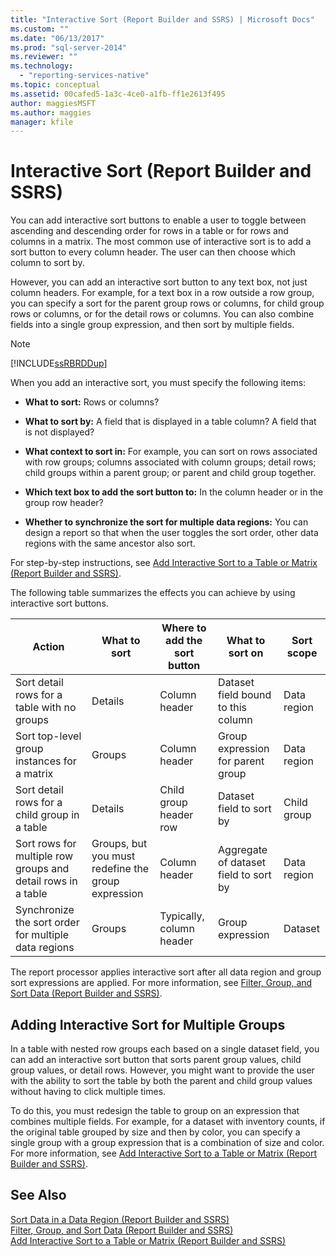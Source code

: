 ```yaml
---
title: "Interactive Sort (Report Builder and SSRS) | Microsoft Docs"
ms.custom: ""
ms.date: "06/13/2017"
ms.prod: "sql-server-2014"
ms.reviewer: ""
ms.technology: 
  - "reporting-services-native"
ms.topic: conceptual
ms.assetid: 00cafed5-1a3c-4ce0-a1fb-ff1e2613f495
author: maggiesMSFT
ms.author: maggies
manager: kfile
---
```

# Interactive Sort (Report Builder and SSRS)
  You can add interactive sort buttons to enable a user to toggle between ascending and descending order for rows in a table or for rows and columns in a matrix. The most common use of interactive sort is to add a sort button to every column header. The user can then choose which column to sort by.  
  
 However, you can add an interactive sort button to any text box, not just column headers. For example, for a text box in a row outside a row group, you can specify a sort for the parent group rows or columns, for child group rows or columns, or for the detail rows or columns. You can also combine fields into a single group expression, and then sort by multiple fields.  
  
> [!NOTE]  
>  [!INCLUDE[ssRBRDDup](../../includes/ssrbrddup-md.md)]  
  
 When you add an interactive sort, you must specify the following items:  
  
-   **What to sort:** Rows or columns?  
  
-   **What to sort by:** A field that is displayed in a table column? A field that is not displayed?  
  
-   **What context to sort in:** For example, you can sort on rows associated with row groups; columns associated with column groups; detail rows; child groups within a parent group; or parent and child group together.  
  
-   **Which text box to add the sort button to:** In the column header or in the group row header?  
  
-   **Whether to synchronize the sort for multiple data regions:** You can design a report so that when the user toggles the sort order, other data regions with the same ancestor also sort.  
  
 For step-by-step instructions, see [Add Interactive Sort to a Table or Matrix &#40;Report Builder and SSRS&#41;](add-interactive-sort-to-a-table-or-matrix-report-builder-and-ssrs.md).  
  
 The following table summarizes the effects you can achieve by using interactive sort buttons.  
  
|Action|What to sort|Where to add the sort button|What to sort on|Sort scope|  
|------------|------------------|----------------------------------|---------------------|----------------|  
|Sort detail rows for a table with no groups|Details|Column header|Dataset field bound to this column|Data region|  
|Sort top-level group instances for a matrix|Groups|Column header|Group expression for parent group|Data region|  
|Sort detail rows for a child group in a table|Details|Child group header row|Dataset field to sort by|Child group|  
|Sort rows for multiple row groups and detail rows in a table|Groups, but you must redefine the group expression|Column header|Aggregate of dataset field to sort by|Data region|  
|Synchronize the sort order for multiple data regions|Groups|Typically, column header|Group expression|Dataset|  
  
 The report processor applies interactive sort after all data region and group sort expressions are applied. For more information, see [Filter, Group, and Sort Data &#40;Report Builder and SSRS&#41;](filter-group-and-sort-data-report-builder-and-ssrs.md).  
  
## Adding Interactive Sort for Multiple Groups  
 In a table with nested row groups each based on a single dataset field, you can add an interactive sort button that sorts parent group values, child group values, or detail rows. However, you might want to provide the user with the ability to sort the table by both the parent and child group values without having to click multiple times.  
  
 To do this, you must redesign the table to group on an expression that combines multiple fields. For example, for a dataset with inventory counts, if the original table grouped by size and then by color, you can specify a single group with a group expression that is a combination of size and color. For more information, see [Add Interactive Sort to a Table or Matrix &#40;Report Builder and SSRS&#41;](add-interactive-sort-to-a-table-or-matrix-report-builder-and-ssrs.md).  
  
## See Also  
 [Sort Data in a Data Region &#40;Report Builder and SSRS&#41;](sort-data-in-a-data-region-report-builder-and-ssrs.md)   
 [Filter, Group, and Sort Data &#40;Report Builder and SSRS&#41;](filter-group-and-sort-data-report-builder-and-ssrs.md)   
 [Add Interactive Sort to a Table or Matrix &#40;Report Builder and SSRS&#41;](add-interactive-sort-to-a-table-or-matrix-report-builder-and-ssrs.md)  
  
  
